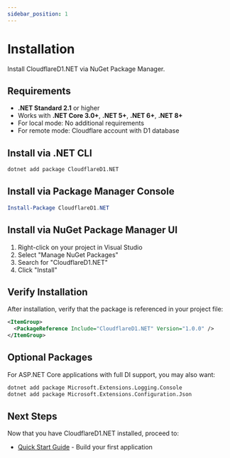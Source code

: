 ```yaml
---
sidebar_position: 1
---
```


# Installation

Install CloudflareD1.NET via NuGet Package Manager.

## Requirements

- **.NET Standard 2.1** or higher
- Works with **.NET Core 3.0+**, **.NET 5+**, **.NET 6+**, **.NET 8+**
- For local mode: No additional requirements
- For remote mode: Cloudflare account with D1 database

## Install via .NET CLI

```bash
dotnet add package CloudflareD1.NET
```

## Install via Package Manager Console

```powershell
Install-Package CloudflareD1.NET
```

## Install via NuGet Package Manager UI

1. Right-click on your project in Visual Studio
2. Select "Manage NuGet Packages"
3. Search for "CloudflareD1.NET"
4. Click "Install"

## Verify Installation

After installation, verify that the package is referenced in your project file:

```xml title="YourProject.csproj"
<ItemGroup>
  <PackageReference Include="CloudflareD1.NET" Version="1.0.0" />
</ItemGroup>
```

## Optional Packages

For ASP.NET Core applications with full DI support, you may also want:

```bash
dotnet add package Microsoft.Extensions.Logging.Console
dotnet add package Microsoft.Extensions.Configuration.Json
```

## Next Steps

Now that you have CloudflareD1.NET installed, proceed to:

- [Quick Start Guide](quick-start) - Build your first application
